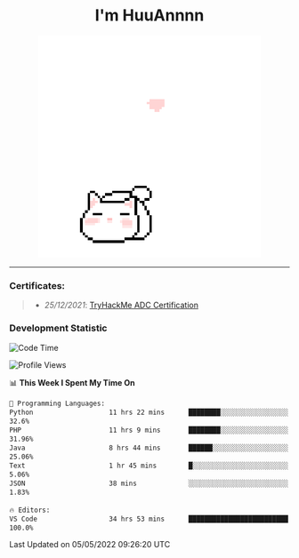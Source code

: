 <h1 align='center'>I'm HuuAnnnn</h1>
<p align="center">
 <img src="cat_intro.gif" />
</p>

___

### Certificates:
>- *25/12/2021*: [TryHackMe ADC Certification](https://tryhackme-certificates.s3-eu-west-1.amazonaws.com/THM-HKVVJOIWJA.png)


### Development Statistic

<!--START_SECTION:waka-->
![Code Time](http://img.shields.io/badge/Code%20Time-157%20hrs-blue)

![Profile Views](http://img.shields.io/badge/Profile%20Views-2-blue)

📊 **This Week I Spent My Time On** 

```text
💬 Programming Languages: 
Python                   11 hrs 22 mins      ████████░░░░░░░░░░░░░░░░░   32.6% 
PHP                      11 hrs 9 mins       ████████░░░░░░░░░░░░░░░░░   31.96% 
Java                     8 hrs 44 mins       ██████░░░░░░░░░░░░░░░░░░░   25.06% 
Text                     1 hr 45 mins        █░░░░░░░░░░░░░░░░░░░░░░░░   5.06% 
JSON                     38 mins             ░░░░░░░░░░░░░░░░░░░░░░░░░   1.83%

🔥 Editors: 
VS Code                  34 hrs 53 mins      █████████████████████████   100.0%

```


 Last Updated on 05/05/2022 09:26:20 UTC
<!--END_SECTION:waka-->
